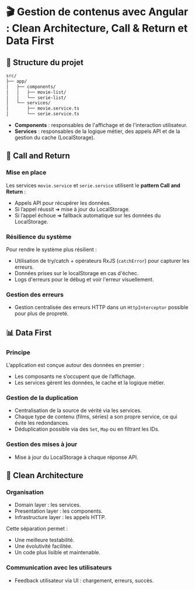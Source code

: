 
# 🎬 Gestion de contenus avec Angular : Clean Architecture, Call & Return et Data First

## 🧱 Structure du projet

```bash
src/
├── app/
│   ├── components/
│   │   ├── movie-list/
│   │   └── serie-list/
│   └── services/
│       ├── movie.service.ts
│       └── serie.service.ts
```

- **Components** : responsables de l'affichage et de l'interaction utilisateur.
- **Services** : responsables de la logique métier, des appels API et de la gestion du cache (LocalStorage).

## 🔁 Call and Return

### Mise en place
Les services `movie.service` et `serie.service` utilisent le **pattern Call and Return** :
- Appels API pour récupérer les données.
- Si l’appel réussit ➜ mise à jour du LocalStorage.
- Si l’appel échoue ➜ fallback automatique sur les données du LocalStorage.

### Résilience du système
Pour rendre le système plus résilient :
- Utilisation de try/catch + opérateurs RxJS (`catchError`) pour capturer les erreurs.
- Données prises sur le localStorage en cas d'échec.
- Logs d'erreurs pour le débug et voir l'erreur visuellement.

### Gestion des erreurs
- Gestion centralisée des erreurs HTTP dans un `HttpInterceptor` possible pour plus de propreté.

## 📊 Data First

### Principe
L’application est conçue autour des données en premier :
- Les composants ne s’occupent que de l’affichage.
- Les services gèrent les données, le cache et la logique métier.

### Gestion de la duplication
- Centralisation de la source de vérité via les services.
- Chaque type de contenu (films, séries) a son propre service, ce qui évite les redondances.
- Déduplication possible via des `Set`, `Map` ou en filtrant les IDs.

### Gestion des mises à jour
- Mise à jour du LocalStorage à chaque réponse API.

## 🧼 Clean Architecture

### Organisation
- Domain layer : les services.
- Presentation layer : les components.
- Infrastructure layer : les appels HTTP.

Cette séparation permet :
- Une meilleure testabilité.
- Une évolutivité facilitée.
- Un code plus lisible et maintenable.

### Communication avec les utilisateurs
- Feedback utilisateur via UI : chargement, erreurs, succès.

